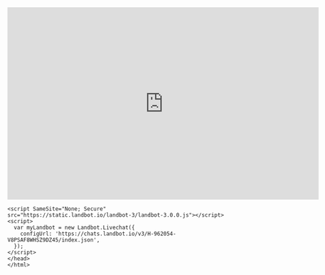 
<html lang="en">
<head>
	<iframe width="700" height="433" seamless frameborder="0" scrolling="no" src="https://docs.google.com/spreadsheets/d/e/2PACX-1vTbMACbrLgf2ppfT2DrtgOHuWj4H6QkgIwOA-BBnY_kz_j5vvtLgRGRptkkEX5HX7ZksDCeWh7y-flI/pubchart?oid=1438612738&amp;format=interactive"></iframe>
    
    <script SameSite="None; Secure" src="https://static.landbot.io/landbot-3/landbot-3.0.0.js"></script>
    <script>
      var myLandbot = new Landbot.Livechat({
        configUrl: 'https://chats.landbot.io/v3/H-962054-V8PSAF8WHSZ9DZ45/index.json',
      });
    </script>
	</head>
	</html>
